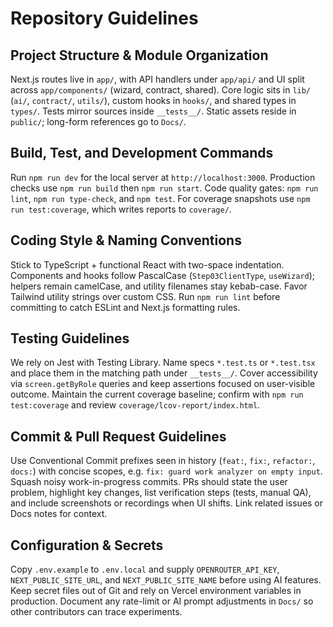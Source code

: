 # Repository Guidelines

## Project Structure & Module Organization
Next.js routes live in `app/`, with API handlers under `app/api/` and UI split across `app/components/` (wizard, contract, shared). Core logic sits in `lib/` (`ai/`, `contract/`, `utils/`), custom hooks in `hooks/`, and shared types in `types/`. Tests mirror sources inside `__tests__/`. Static assets reside in `public/`; long-form references go to `Docs/`.

## Build, Test, and Development Commands
Run `npm run dev` for the local server at `http://localhost:3000`. Production checks use `npm run build` then `npm run start`. Code quality gates: `npm run lint`, `npm run type-check`, and `npm test`. For coverage snapshots use `npm run test:coverage`, which writes reports to `coverage/`.

## Coding Style & Naming Conventions
Stick to TypeScript + functional React with two-space indentation. Components and hooks follow PascalCase (`Step03ClientType`, `useWizard`); helpers remain camelCase, and utility filenames stay kebab-case. Favor Tailwind utility strings over custom CSS. Run `npm run lint` before committing to catch ESLint and Next.js formatting rules.

## Testing Guidelines
We rely on Jest with Testing Library. Name specs `*.test.ts` or `*.test.tsx` and place them in the matching path under `__tests__/`. Cover accessibility via `screen.getByRole` queries and keep assertions focused on user-visible outcome. Maintain the current coverage baseline; confirm with `npm run test:coverage` and review `coverage/lcov-report/index.html`.

## Commit & Pull Request Guidelines
Use Conventional Commit prefixes seen in history (`feat:`, `fix:`, `refactor:`, `docs:`) with concise scopes, e.g. `fix: guard work analyzer on empty input`. Squash noisy work-in-progress commits. PRs should state the user problem, highlight key changes, list verification steps (tests, manual QA), and include screenshots or recordings when UI shifts. Link related issues or Docs notes for context.

## Configuration & Secrets
Copy `.env.example` to `.env.local` and supply `OPENROUTER_API_KEY`, `NEXT_PUBLIC_SITE_URL`, and `NEXT_PUBLIC_SITE_NAME` before using AI features. Keep secret files out of Git and rely on Vercel environment variables in production. Document any rate-limit or AI prompt adjustments in `Docs/` so other contributors can trace experiments.
